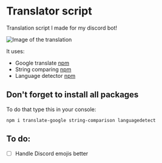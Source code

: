 # Translator script
Translation script I made for my discord bot!  
  
![Image of the translation](https://cdn.discordapp.com/attachments/577218227885834261/953692166058815529/unknown.png)
  
It uses: 
- Google translate [npm](https://www.npmjs.com/package/translate-google)
- String comparing [npm](https://www.npmjs.com/package/string-comparison)
- Language detector [npm](https://www.npmjs.com/package/languagedetect)

## Don't forget to install all packages
To do that type this in your console:  
```
npm i translate-google string-comparison languagedetect
```
## To do:
- [ ] Handle Discord emojis better
